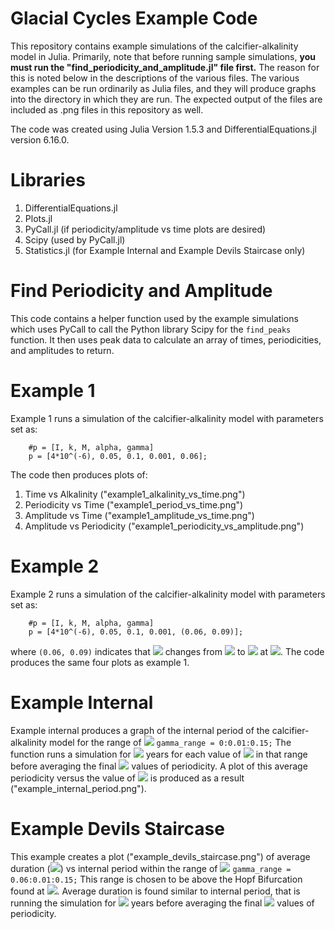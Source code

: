 # Glacial Cycles Example Code
This repository contains example simulations of the calcifier-alkalinity model in Julia. Primarily, note that before running sample simulations, **you must run the "find_periodicity_and_amplitude.jl" file first.** The reason for this is noted below in the descriptions of the various files. The various examples can be run ordinarily as Julia files, and they will produce graphs into the directory in which they are run. The expected output of the files are included as .png files in this repository as well.

The code was created using Julia Version 1.5.3 and DifferentialEquations.jl version 6.16.0.
# Libraries
1. DifferentialEquations.jl
2. Plots.jl
3. PyCall.jl (if periodicity/amplitude vs time plots are desired)
4. Scipy (used by PyCall.jl)
5. Statistics.jl (for Example Internal and Example Devils Staircase only)

# Find Periodicity and Amplitude
This code contains a helper function used by the example simulations which uses PyCall to call the Python library Scipy for the `find_peaks` function. It then uses peak data to calculate an array of times, periodicities, and amplitudes to return. 

# Example 1
Example 1 runs a simulation of the calcifier-alkalinity model with parameters set as:

        #p = [I, k, M, alpha, gamma]
        p = [4*10^(-6), 0.05, 0.1, 0.001, 0.06];
        
The code then produces plots of:
1. Time vs Alkalinity ("example1_alkalinity_vs_time.png")
2. Periodicity vs Time ("example1_period_vs_time.png")
3. Amplitude vs Time ("example1_amplitude_vs_time.png")
4. Amplitude vs Periodicity ("example1_periodicity_vs_amplitude.png")

# Example 2
Example 2 runs a simulation of the calcifier-alkalinity model with parameters set as:

        #p = [I, k, M, alpha, gamma]
        p = [4*10^(-6), 0.05, 0.1, 0.001, (0.06, 0.09)];
        
where `(0.06, 0.09)` indicates that <img src="https://render.githubusercontent.com/render/math?math=\gamma"> changes from <img src="https://render.githubusercontent.com/render/math?math=0.06"> to <img src="https://render.githubusercontent.com/render/math?math=0.09"> at <img src="https://render.githubusercontent.com/render/math?math=t=5\times10^7">. The code produces the same four plots as example 1. 

# Example Internal
Example internal produces a graph of the internal period of the calcifier-alkalinity model for the range of <img src="https://render.githubusercontent.com/render/math?math=\gamma"> `gamma_range = 0:0.01:0.15;` The function runs a simulation for <img src="https://render.githubusercontent.com/render/math?math=t=10^8"> years for each value of <img src="https://render.githubusercontent.com/render/math?math=\gamma"> in that range before averaging the final <img src="https://render.githubusercontent.com/render/math?math=50"> values of periodicity. A plot of this average periodicity versus the value of <img src="https://render.githubusercontent.com/render/math?math=\gamma"> is produced as a result ("example_internal_period.png"). 

# Example Devils Staircase
This example creates a plot ("example_devils_staircase.png") of average duration (<img src="https://render.githubusercontent.com/render/math?math=\alpha=0.003">) vs internal period within the range of <img src="https://render.githubusercontent.com/render/math?math=\gamma"> `gamma_range = 0.06:0.01:0.15;` This range is chosen to be above the Hopf Bifurcation found at <img src="https://render.githubusercontent.com/render/math?math=\gamma=0.05">. Average duration is found similar to internal period, that is running the simulation for <img src="https://render.githubusercontent.com/render/math?math=t=10^8"> years before averaging the final <img src="https://render.githubusercontent.com/render/math?math=50"> values of periodicity.
